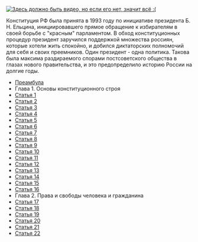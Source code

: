 [![Здесь должно быть видео, но если его нет, значит всё :(](https://i.ytimg.com/vi/FAPwIEWzqJE/maxresdefault.jpg)](https://www.youtube.com/watch?v=FAPwIEWzqJE)

Конституция РФ была принята в 1993 году по инициативе президента Б. Н. Ельцина, инициировавшего прямое обращение к избирателям в своей борьбе с "красным" парламентом. В обход конституционных процедур президент заручился поддержкой множества россиян, которые хотели жить спокойно, и добился диктаторских полномочий для себя и своих преемников. Один президент - одна политика. Такова была максима раздираемого спорами постсоветского общества в глазах нового правительства, и это предопределило историю России на долгие годы.

* [Преамбула](https://lalawland.github.io/eurasia/russia/const/pre)
* Глава 1. Основы конституционного строя
* [Статья 1](https://lalawland.github.io/eurasia/russia/const/art1)
* [Статья 2](https://lalawland.github.io/eurasia/russia/const/art2)
* [Статья 3](https://lalawland.github.io/eurasia/russia/const/art3)
* [Статья 4](https://lalawland.github.io/eurasia/russia/const/art4)
* [Статья 5](https://lalawland.github.io/eurasia/russia/const/art5)
* [Статья 6](https://lalawland.github.io/eurasia/russia/const/art6)
* [Статья 7](https://lalawland.github.io/eurasia/russia/const/art7)
* [Статья 8](https://lalawland.github.io/eurasia/russia/const/art8)
* [Статья 9](https://lalawland.github.io/eurasia/russia/const/art9)
* [Статья 10](https://lalawland.github.io/eurasia/russia/const/art10)
* [Статья 11](https://lalawland.github.io/eurasia/russia/const/art11)
* [Статья 12](https://lalawland.github.io/eurasia/russia/const/art12)
* [Статья 13](https://lalawland.github.io/eurasia/russia/const/art13)
* [Статья 14](https://lalawland.github.io/eurasia/russia/const/art14)
* [Статья 15](https://lalawland.github.io/eurasia/russia/const/art15)
* [Статья 16](https://lalawland.github.io/eurasia/russia/const/art16)
* Глава 2. Права и свободы человека и гражданина
* [Статья 17](https://lalawland.github.io/eurasia/russia/const/art17)
* [Статья 18](https://lalawland.github.io/eurasia/russia/const/art18)
* [Статья 19](https://lalawland.github.io/eurasia/russia/const/art19)
* [Статья 20](https://lalawland.github.io/eurasia/russia/const/art20)
* [Статья 21](https://lalawland.github.io/eurasia/russia/const/art21)
* [Статья 22](https://lalawland.github.io/eurasia/russia/const/art22)
